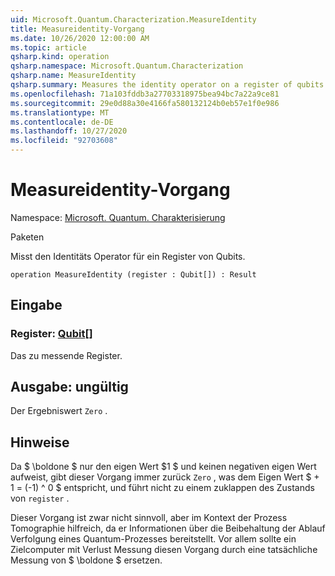 ```yaml
---
uid: Microsoft.Quantum.Characterization.MeasureIdentity
title: Measureidentity-Vorgang
ms.date: 10/26/2020 12:00:00 AM
ms.topic: article
qsharp.kind: operation
qsharp.namespace: Microsoft.Quantum.Characterization
qsharp.name: MeasureIdentity
qsharp.summary: Measures the identity operator on a register of qubits.
ms.openlocfilehash: 71a103fddb3a27703318975bea94bc7a22a9ce81
ms.sourcegitcommit: 29e0d88a30e4166fa580132124b0eb57e1f0e986
ms.translationtype: MT
ms.contentlocale: de-DE
ms.lasthandoff: 10/27/2020
ms.locfileid: "92703608"
---
```

# <a name="measureidentity-operation"></a>Measureidentity-Vorgang

Namespace: [Microsoft. Quantum. Charakterisierung](xref:Microsoft.Quantum.Characterization)

Paketen [](https://nuget.org/packages/)


Misst den Identitäts Operator für ein Register von Qubits.

```qsharp
operation MeasureIdentity (register : Qubit[]) : Result
```


## <a name="input"></a>Eingabe

### <a name="register--qubit"></a>Register: [Qubit](xref:microsoft.quantum.lang-ref.qubit)[]

Das zu messende Register.



## <a name="output--__invalidresult__"></a>Ausgabe: __ungültig <Result>__

Der Ergebniswert `Zero` .

## <a name="remarks"></a>Hinweise

Da $ \boldone $ nur den eigen Wert $1 $ und keinen negativen eigen Wert aufweist, gibt dieser Vorgang immer zurück `Zero` , was dem Eigen Wert $ + 1 = (-1) ^ 0 $ entspricht, und führt nicht zu einem zuklappen des Zustands von `register` .

Dieser Vorgang ist zwar nicht sinnvoll, aber im Kontext der Prozess Tomographie hilfreich, da er Informationen über die Beibehaltung der Ablauf Verfolgung eines Quantum-Prozesses bereitstellt.
Vor allem sollte ein Zielcomputer mit Verlust Messung diesen Vorgang durch eine tatsächliche Messung von $ \boldone $ ersetzen.